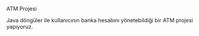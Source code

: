ATM Projesi


Java döngüler ile kullanıcının banka hesabını yönetebildiği bir ATM projesi yapıyoruz.
